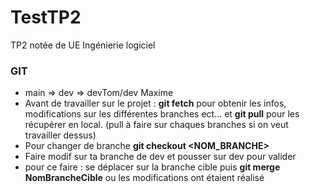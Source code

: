 # TestTP2
TP2 notée de UE Ingénierie logiciel

### **GIT**
- main => dev => devTom/dev Maxime
- Avant de travailler sur le projet : 
**git fetch** pour obtenir les infos, modifications sur les différentes branches ect... et **git pull** pour les récupérer en local. (pull à faire sur chaques branches si on veut travailler dessus)
- Pour changer de branche **git checkout <NOM_BRANCHE>**
- Faire modif sur ta branche de dev et pousser sur dev pour valider
- pour ce faire : se déplacer sur la branche cible puis **git merge NomBrancheCible** ou les modifications ont étaient réalisé

